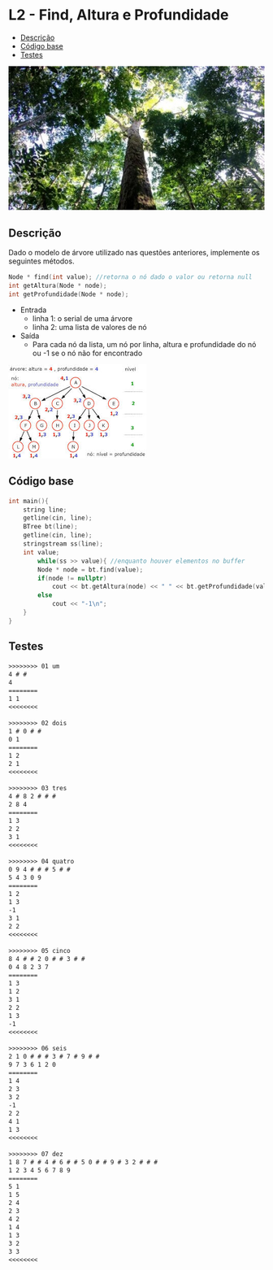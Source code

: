 # L2 - Find, Altura e Profundidade
<!--TOC_BEGIN-->
- [Descrição](#descrição)
- [Código base](#código-base)
- [Testes](#testes)
<!--TOC_END-->

![](https://raw.githubusercontent.com/qxcodeed/moodle/master/base/045/__capa.jpg)

## Descrição

Dado o modelo de árvore utilizado nas questões anteriores, implemente os seguintes métodos.

```cpp
Node * find(int value); //retorna o nó dado o valor ou retorna null
int getAltura(Node * node);
int getProfundidade(Node * node);
```

- Entrada
    - linha 1: o serial de uma árvore
    - linha 2: uma lista de valores de nó
- Saída
    - Para cada nó da lista, um nó por linha, altura e profundidade do nó ou -1 se o nó não for encontrado

![](https://raw.githubusercontent.com/qxcodeed/moodle/master/base/045/__altura.jpg)


## Código base

```cpp 
int main(){
    string line;
    getline(cin, line);
    BTree bt(line);
    getline(cin, line);
    stringstream ss(line);
    int value;
        while(ss >> value){ //enquanto houver elementos no buffer
        Node * node = bt.find(value);
        if(node != nullptr)
            cout << bt.getAltura(node) << " " << bt.getProfundidade(value) << "\n";
        else
            cout << "-1\n";
    }
}
```

## Testes
```
>>>>>>>> 01 um
4 # # 
4
========
1 1
<<<<<<<<

>>>>>>>> 02 dois
1 # 0 # # 
0 1
========
1 2
2 1
<<<<<<<<

>>>>>>>> 03 tres
4 # 8 2 # # # 
2 8 4
========
1 3
2 2
3 1
<<<<<<<<

>>>>>>>> 04 quatro
0 9 4 # # # 5 # # 
5 4 3 0 9
========
1 2
1 3
-1
3 1
2 2
<<<<<<<<

>>>>>>>> 05 cinco
8 4 # # 2 0 # # 3 # # 
0 4 8 2 3 7
========
1 3
1 2
3 1
2 2
1 3
-1
<<<<<<<<

>>>>>>>> 06 seis
2 1 0 # # # 3 # 7 # 9 # # 
9 7 3 6 1 2 0
========
1 4
2 3
3 2
-1
2 2
4 1
1 3
<<<<<<<<

>>>>>>>> 07 dez
1 8 7 # # 4 # 6 # # 5 0 # # 9 # 3 2 # # # 
1 2 3 4 5 6 7 8 9
========
5 1
1 5
2 4
2 3
4 2
1 4
1 3
3 2
3 3
<<<<<<<<

```
